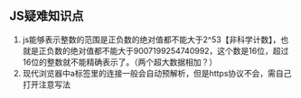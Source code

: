 ## JS疑难知识点
1. js能够表示整数的范围是正负数的绝对值都不能大于2^53【非科学计数】，也就是正负数的绝对值都不能大于9007199254740992，这个数是16位，超过16位的整数就不能精确表示了。（两个超大数据相加？）
2. <link rel="dns-prefetch" href="www.baidu.com"> <meta http-equiv="x-dns-prefetch-control" content="on"> 现代浏览器中a标签里的连接一般会自动预解析，但是https协议不会，需自己打开注意写法 
